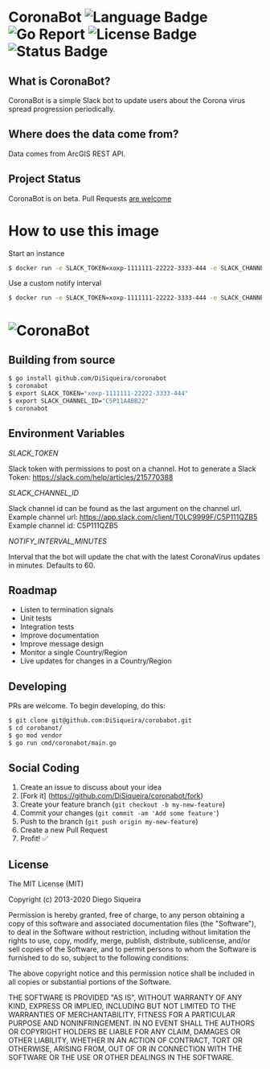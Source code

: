 # CoronaBot ![Language Badge](https://img.shields.io/badge/Language-Go-blue.svg) ![Go Report](https://goreportcard.com/badge/github.com/DiSiqueira/coronabot) ![License Badge](https://img.shields.io/badge/License-MIT-blue.svg) ![Status Badge](https://img.shields.io/badge/Status-Beta-brightgreen.svg)

## What is CoronaBot?
CoronaBot is a simple Slack bot to update users about the Corona virus spread progression periodically.

## Where does the data come from?
Data comes from ArcGIS REST API.

## Project Status
CoronaBot is on beta. Pull Requests [are welcome](https://github.com/DiSiqueira/coronabot#social-coding)

# How to use this image
Start an instance 

```bash 
$ docker run -e SLACK_TOKEN=xoxp-1111111-22222-3333-444 -e SLACK_CHANNEL_ID=C5P11AABB22 diegosiqueira/coronabot
```

Use a custom notify interval 
```bash
$ docker run -e SLACK_TOKEN=xoxp-1111111-22222-3333-444 -e SLACK_CHANNEL_ID=C5P11AABB22 -e NOTIFY_INTERVAL_MINUTES=30 diegosiqueira/coronabot
```

# ![CoronaBot](https://i.imgur.com/oYKRPHL.png)

## Building from source

```bash
$ go install github.com/DiSiqueira/coronabot
$ coronabot
$ export SLACK_TOKEN="xoxp-1111111-22222-3333-444"
$ export SLACK_CHANNEL_ID="C5P11AABB22"
$ coronabot
```

## Environment Variables

*SLACK_TOKEN*

Slack token with permissions to post on a channel. Hot to generate a Slack Token: https://slack.com/help/articles/215770388

*SLACK_CHANNEL_ID*

Slack channel id can be found as the last argument on the channel url. Example channel url: https://app.slack.com/client/T0LC9999F/C5P111QZB5 Example channel id: C5P111QZB5

*NOTIFY_INTERVAL_MINUTES*

Interval that the bot will update the chat with the latest CoronaVirus updates in minutes. Defaults to 60.

## Roadmap
* Listen to termination signals
* Unit tests
* Integration tests
* Improve documentation
* Improve message design
* Monitor a single Country/Region
* Live updates for changes in a Country/Region

## Developing

PRs are welcome. To begin developing, do this:

```bash
$ git clone git@github.com:DiSiqueira/corobabot.git
$ cd corobanot/
$ go mod vendor
$ go run cmd/coronabot/main.go
```

## Social Coding

1. Create an issue to discuss about your idea
2. [Fork it] (https://github.com/DiSiqueira/coronabot/fork)
3. Create your feature branch (`git checkout -b my-new-feature`)
4. Commit your changes (`git commit -am 'Add some feature'`)
5. Push to the branch (`git push origin my-new-feature`)
6. Create a new Pull Request
7. Profit! :white_check_mark:

## License

The MIT License (MIT)

Copyright (c) 2013-2020 Diego Siqueira

Permission is hereby granted, free of charge, to any person obtaining a copy
of this software and associated documentation files (the "Software"), to deal
in the Software without restriction, including without limitation the rights
to use, copy, modify, merge, publish, distribute, sublicense, and/or sell
copies of the Software, and to permit persons to whom the Software is
furnished to do so, subject to the following conditions:

The above copyright notice and this permission notice shall be included in
all copies or substantial portions of the Software.

THE SOFTWARE IS PROVIDED "AS IS", WITHOUT WARRANTY OF ANY KIND, EXPRESS OR
IMPLIED, INCLUDING BUT NOT LIMITED TO THE WARRANTIES OF MERCHANTABILITY,
FITNESS FOR A PARTICULAR PURPOSE AND NONINFRINGEMENT.  IN NO EVENT SHALL THE
AUTHORS OR COPYRIGHT HOLDERS BE LIABLE FOR ANY CLAIM, DAMAGES OR OTHER
LIABILITY, WHETHER IN AN ACTION OF CONTRACT, TORT OR OTHERWISE, ARISING FROM,
OUT OF OR IN CONNECTION WITH THE SOFTWARE OR THE USE OR OTHER DEALINGS IN
THE SOFTWARE.